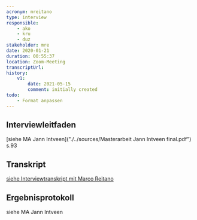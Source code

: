 ```yaml
---
acronym: mreitano
type: interview
responsible: 
    - ako
    - kru
    - duz
stakeholder: mre
date: 2020-01-21
duration: 00:55:37
location: Zoom-Meeting
transcriptUrl: 
history:
    v1:
        date: 2021-05-15
        comment: initially created
todo: 
    - Format anpassen
---
```

## Interviewleitfaden
[siehe MA Jann Intveen]("./../sources/Masterarbeit Jann Intveen final.pdf") s.93

## Transkript
[siehe Interviewtranskript mit Marco Reitano](./../sources/jintveen_MA_mreitano_transkript.md)

## Ergebnisprotokoll
siehe MA Jann Intveen <!-- Nicht vorhanden? Zumindest nicht in der MA selbst -->